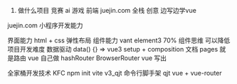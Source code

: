 1. 做什么项目
    竞赛
    ai
    游戏
    前端 juejin.com
    全栈
    创意
边写边学vue

juejin.com
小程序开发能力

界面能力 html + css 弹性布局
组件能力 vant element3 70%
组件思维 可以降低项目开发难度
数据驱动 data() {} => vue3 setup + composition 文档
pages 就是路由 vue 自己做 hashRouter BrowserRouter
vue 写出

全家桶开发技术 KFC
npm init vite v3_qjt 命令行脚手架 qjt vue + vue-router